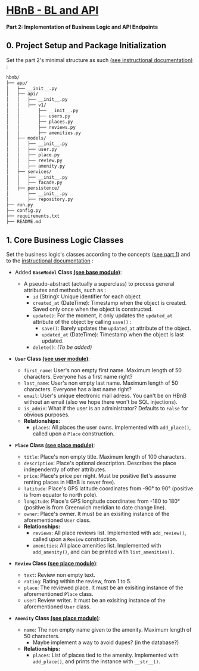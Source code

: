 # [HBnB - BL and API](https://intranet.hbtn.io/projects/3211)
**Part 2: Implementation of Business Logic and API Endpoints**

## 0. Project Setup and Package Initialization
Set the part 2's minimal structure as such [(see instructional documentation)](https://github.com/Holberton-Uy/hbnb-doc/blob/main/part2/task_00_init.md) :
```bash
hbnb/
├── app/
│   ├── __init__.py
│   ├── api/
│   │   ├── __init__.py
│   │   ├── v1/
│   │       ├── __init__.py
│   │       ├── users.py
│   │       ├── places.py
│   │       ├── reviews.py
│   │       ├── amenities.py
│   ├── models/
│   │   ├── __init__.py
│   │   ├── user.py
│   │   ├── place.py
│   │   ├── review.py
│   │   ├── amenity.py
│   ├── services/
│   │   ├── __init__.py
│   │   ├── facade.py
│   ├── persistence/
│       ├── __init__.py
│       ├── repository.py
├── run.py
├── config.py
├── requirements.txt
├── README.md
```

## 1. Core Business Logic Classes
Set the business logic's classes according to the concepts ([see part 1](../../part-1/Business_Logic_Layer.md)) and to the [instructional documentation](https://github.com/Holberton-Uy/hbnb-doc/blob/main/part2/task_01_bl.md) :
- Added **`BaseModel` Class [(see base module)](app/models/basemodel.py)**:
    - A pseudo-abstract (actually a superclass) to process general attributes and methods, such as :
        - `id` (String): Unique identifier for each object
        - `created_at` (DateTime): Timestamp when the object is created. Saved only once when the object is constructed.
        - `update()`: For the moment, it only updates the `updated_at` attribute of the object by calling `save()` :
            - `save()`: Barely updates the `updated_at` attribute of the object.
            - `updated_at` (DateTime): Timestamp when the object is last updated.
        - `delete()`: *(To be added)*

- **`User` Class [(see user module)](app/models/user.py)**:
    - `first_name`: User's non empty first name. Maximum length of 50 characters. Everyone has a first name right?
    - `last_name`: User's non empty last name. Maximum length of 50 characters. Everyone has a last name right?
    - `email`: User's unique electronic mail adress. You can't be on HBnB without an email (also we hope there won't be SQL injections).
    - `is_admin`: What if the user is an administrator? Defaults to `False` for obvious purposes.
    - **Relationships:**
        - `places`: All places the user owns. Implemented with `add_place()`, called upon a `Place` construction.

- **`Place` Class [(see place module)](app/models/place.py)**:
    - `title`: Place's non empty title. Maximum length of 100 characters.
    - `description`: Place's optional description. Describes the place independently of other attributes.
    - `price`: Place's price per night. Must be positive (let's asssume renting places in HBnB is never free).
    - `latitude`: Place's GPS latitude coordinates from -90° to 90° (positive is from equator to north pole).
    - `longitude`: Place's GPS longitude coordinates from -180 to 180° (positive is from Greenwich meridian to date change line).
    - `owner`: Place's owner. It must be an exisiting instance of the aforementioned `User` class.
    - **Relationships:**
        - `reviews`: All place reviews list. Implemented with `add_review()`, called upon a `Review` construction.
        - `amenities`: All place amenities list. Implemented with `add_amenity()`, and can be printed with `list_amenities()`.

- **`Review` Class [(see place module)](app/models/place.py)**:
    - `text`: Review non empty text.
    - `rating`: Rating within the review, from 1 to 5.
    - `place`: The reviewed place. It must be an exisiting instance of the aforementioned `Place` class.
    - `user`: Review writer. It must be an exisiting instance of the aforementioned `User` class.

- **`Amenity` Class [(see place module)](app/models/amenity.py)**:
    - `name`: The non empty name given to the amenity. Maximum length of 50 characters.
        - Maybe implement a way to avoid dupes? (in the database?)
    - **Relationships:**
        - `places`: List of places tied to the amenity. Implemented with `add_place()`, and prints the instance with `__str__()`.
